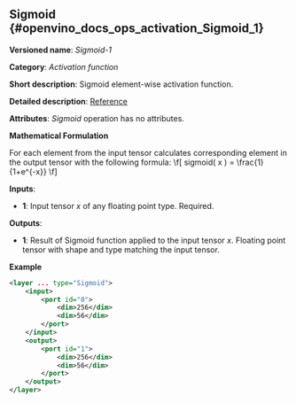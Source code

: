 ## Sigmoid<a name="Sigmoid"></a> {#openvino_docs_ops_activation_Sigmoid_1}

**Versioned name**: *Sigmoid-1*

**Category**: *Activation function*

**Short description**: Sigmoid element-wise activation function.

**Detailed description**: [Reference](https://deepai.org/machine-learning-glossary-and-terms/sigmoid-function)

**Attributes**: *Sigmoid* operation has no attributes.

**Mathematical Formulation**

   For each element from the input tensor calculates corresponding
    element in the output tensor with the following formula:
\f[
sigmoid( x ) = \frac{1}{1+e^{-x}}
\f]

**Inputs**:

*   **1**: Input tensor *x* of any floating point type. Required.

**Outputs**:

*   **1**: Result of Sigmoid function applied to the input tensor *x*. Floating point tensor with shape and type matching the input tensor.

**Example**

```xml
<layer ... type="Sigmoid">
    <input>
        <port id="0">
            <dim>256</dim>
            <dim>56</dim>
        </port>
    </input>
    <output>
        <port id="1">
            <dim>256</dim>
            <dim>56</dim>
        </port>
    </output>
</layer>

```
